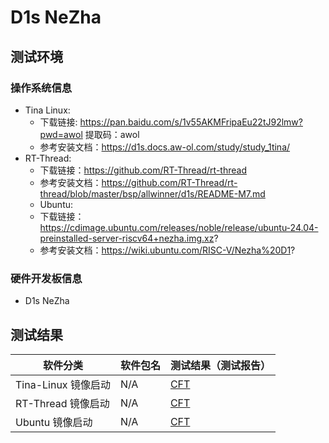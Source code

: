 # D1s NeZha

## 测试环境

### 操作系统信息

- Tina Linux:
  - 下载链接: https://pan.baidu.com/s/1v55AKMFripaEu22tJ92lmw?pwd=awol 提取码：awol
  - 参考安装文档：https://d1s.docs.aw-ol.com/study/study_1tina/
- RT-Thread:
  - 下载链接：https://github.com/RT-Thread/rt-thread
  - 参考安装文档：https://github.com/RT-Thread/rt-thread/blob/master/bsp/allwinner/d1s/README-M7.md
  - Ubuntu:
  - 下载链接：https://cdimage.ubuntu.com/releases/noble/release/ubuntu-24.04-preinstalled-server-riscv64+nezha.img.xz?
  - 参考安装文档：https://wiki.ubuntu.com/RISC-V/Nezha%20D1?
### 硬件开发板信息

- D1s NeZha

## 测试结果

| 软件分类            | 软件包名 | 测试结果（测试报告）       |
| --------------- | ---- | ---------------- |
| Tina-Linux 镜像启动 | N/A  | [CFT][Tina]      |
| RT-Thread 镜像启动  | N/A  | [CFT][RT-Thread] |
| Ubuntu 镜像启动     | N/A  | [CFT][Ubuntu]    |

[Tina]: ./TinaLinux/README.md
[RT-Thread]: ./RT-Thread/README.md
[Ubuntu]: ./Ubuntu/README.md